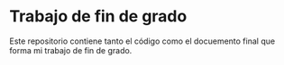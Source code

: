 # Trabajo de fin de grado

Este repositorio contiene tanto el código como el docuemento final que forma mi trabajo de fin de grado. 
